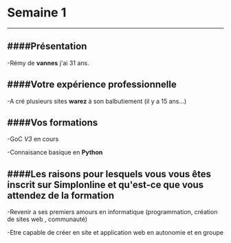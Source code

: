 # Semaine 1
-----------

####Présentation
----------------

-Rémy de **vannes** j'ai 31 ans.

####Votre expérience professionnelle
---------------------------------

-A cré plusieurs sites **warez** à son balbutiement (il y a 15 ans...)

####Vos formations
------------------
-GoC *V3* en cours

-Connaisance basique en **Python**

####Les raisons pour lesquels vous vous êtes inscrit sur Simplonline et qu'est-ce que vous attendez de la formation
-------------------------------------------------------------------------------------------------------------------

-Revenir a ses premiers amours en informatique (programmation, création de sites web , communauté)

-Etre capable de créer en site et application web en autonomie et en groupe 

